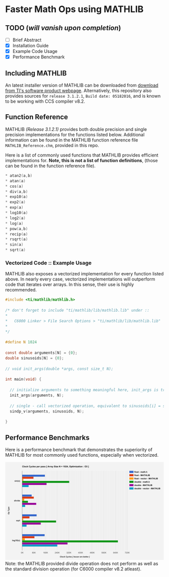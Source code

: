# Faster Math Ops using MATHLIB


## TODO (*will vanish upon completion*)
* [ ] Brief Abstract
* [x] Installation Guide
* [x] Example Code Usage
* [x] Performance Benchmark

## Including MATHLIB
An latest installer version of MATHLIB can be downloaded from [download from TI's software product webpage](http://software-dl.ti.com/sdoemb/sdoemb_public_sw/mathlib/latest/index_FDS.html). Alternatively, this repository also provides sources for `release 3.1.2.1`, `Build date: 05182016`, and is known to be working with CCS compiler v8.2.


## Function Reference
MATHLIB *(Release 3.1.2.1)* provides both double precision and single precision implementations for the functions listed below. Additional information can be found in the MATHLIB function reference file `MATHLIB_Reference.chm`, provided in this repo.

Here is a list of commonly used functions that MATHLIB provides efficient implementations for. **Note, this is not a list of function definitions**, (those can be found in the function reference file).
```c
* atan2(a,b)
* atan(a)
* cos(a)
* div(a,b)
* exp10(a)  
* exp2(a)
* exp(a)
* log10(a)  
* log2(a)
* log(a)
* pow(a,b)
* recip(a)  
* rsqrt(a)
* sin(a)
* sqrt(a)
```

### Vectorized Code :: Example Usage

MATHLIB also exposes a vectorized implementation for every function listed above. In nearly every case, vectorized implementations will outperform code that iterates over arrays. In this sense, their use is highly recommended.

```c
#include <ti/mathlib/mathlib.h>

/* don't forget to include "ti/mathlib/lib/mathlib.lib" under ::
*
*   C6000 Linker > File Search Options > "ti/mathlib/lib/mathlib.lib"
*
*/

#define N 1024

const double arguments[N] = {0};
double sinusoids[N] = {0};

// void init_args(double *args, const size_t N);

int main(void) {

  // initialize arguments to something meaningful here, init_args is trivially implemented elsewhere
  init_args(arguments, N);

  // single - call vectorized operation, equivalent to sinusoids[i] = sin(arg[i]) from 0 to N-1
  sindp_v(arguments, sinusoids, N);

}
```
## Performance Benchmarks
Here is a performance benchmark that demonstrates the superiority of MATHLIB for most commonly used functions, especially when vectorized.

![OpType Performance](https://github.com/arjun372/lcdk-guide-for-the-impatient-soul/raw/master/Faster%20Math%20Ops%20using%20MATHLIB/charts/opTypes.png)
Note: the MATHLIB provided divide operation does not perform as well as the standard division operation (for C6000 compiler v8.2 atleast).  
